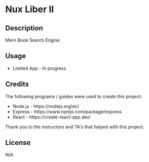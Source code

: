 # Nux Liber II

## Description

Mern Book Search Engine

## Usage

<ul>
<li>Limited App - In progress</li>
</ul>

## Credits

The following programs / guides were used to create this project:

<ul>
<li>Node.js - https://nodejs.org/en/</li>
<li>Express - https://www.npmjs.com/package/express</li>
<li>React - https://create-react-app.dev/</li>
</ul>

Thank you to the instructors and TA's that helped with this project.

## License

N/A